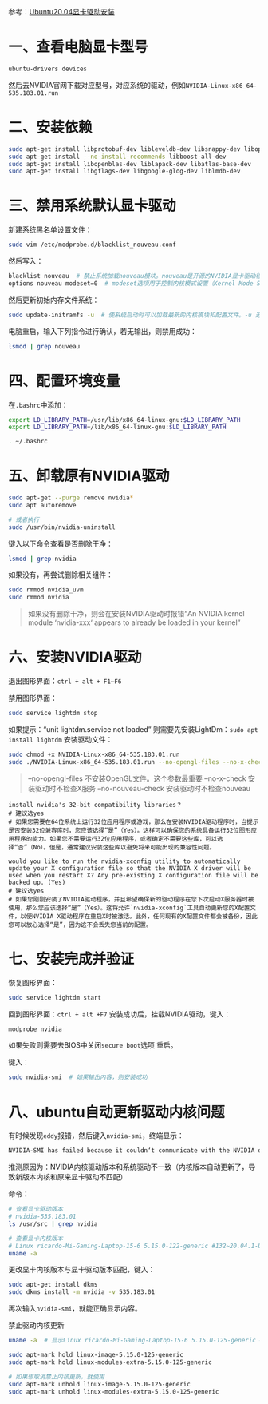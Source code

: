 参考：[Ubuntu20.04显卡驱动安装](https://zhuanlan.zhihu.com/p/308407850)

# 一、查看电脑显卡型号

```bash
ubuntu-drivers devices
```

然后去NVIDIA官网下载对应型号，对应系统的驱动，例如`NVIDIA-Linux-x86_64-535.183.01.run`

# 二、安装依赖

```bash
sudo apt-get install libprotobuf-dev libleveldb-dev libsnappy-dev libopencv-dev libhdf5-serial-dev protobuf-compiler
sudo apt-get install --no-install-recommends libboost-all-dev
sudo apt-get install libopenblas-dev liblapack-dev libatlas-base-dev
sudo apt-get install libgflags-dev libgoogle-glog-dev liblmdb-dev
```

# 三、禁用系统默认显卡驱动

新建系统黑名单设置文件：

```bash
sudo vim /etc/modprobe.d/blacklist_nouveau.conf
```

然后写入：

```bash
blacklist nouveau  # 禁止系统加载nouveau模块。nouveau是开源的NVIDIA显卡驱动程序，有时在安装官方的NVIDIA驱动程序时，需要先禁用nouveau以避免冲突。
options nouveau modeset=0  # modeset选项用于控制内核模式设置（Kernel Mode Setting, KMS），将其设置为0会禁用内核模式设置。尽管nouveau模块被黑名单禁止加载，这行设置参数的命令有时被添加以确保即使nouveau被加载，它也不会使用模式设置。
```

然后更新初始内存文件系统：

```bash
sudo update-initramfs -u  # 使系统启动时可以加载最新的内核模块和配置文件。-u 选项表示更新现有的initramfs镜像，而不是生成一个新的镜像。
```

电脑重启，输入下列指令进行确认，若无输出，则禁用成功：

```bash
lsmod | grep nouveau
```

# 四、配置环境变量

在`.bashrc`中添加：

```bash
export LD_LIBRARY_PATH=/usr/lib/x86_64-linux-gnu:$LD_LIBRARY_PATH
export LD_LIBRARY_PATH=/lib/x86_64-linux-gnu:$LD_LIBRARY_PATH
```

```bash
. ~/.bashrc
```

# 五、卸载原有NVIDIA驱动

```bash
sudo apt-get --purge remove nvidia*
sudo apt autoremove

# 或者执行
sudo /usr/bin/nvidia-uninstall
```

键入以下命令查看是否删除干净：

```bash
lsmod | grep nvidia
```

如果没有，再尝试删除相关组件：

```bash
sudo rmmod nvidia_uvm
sudo rmmod nvidia
```

> 如果没有删除干净，则会在安装NVIDIA驱动时报错“An NVIDIA kernel module ‘nvidia-xxx‘ appears to already be loaded in your kernel”

# 六、安装NVIDIA驱动

退出图形界面：`ctrl + alt + F1~F6`

禁用图形界面：

```bash
sudo service lightdm stop
```

如果提示：“unit lightdm.service not loaded”
则需要先安装LightDm：`sudo apt install lightdm`
安装驱动文件：

```bash
sudo chmod +x NVIDIA-Linux-x86_64-535.183.01.run
sudo ./NVIDIA-Linux-x86_64-535.183.01.run --no-opengl-files --no-x-check --no-nouveau-check
```

> –no-opengl-files                   不安装OpenGL文件。这个参数最重要
> –no-x-check                           安装驱动时不检查X服务
> –no-nouveau-check               安装驱动时不检查nouveau 


```
install nvidia's 32-bit compatibility libraries？
# 建议选yes
# 如果您需要在64位系统上运行32位应用程序或游戏，那么在安装NVIDIA驱动程序时，当提示是否安装32位兼容库时，您应该选择“是”（Yes）。这样可以确保您的系统具备运行32位图形应用程序的能力。如果您不需要运行32位应用程序，或者确定不需要这些库，可以选择“否”（No）。但是，通常建议安装这些库以避免将来可能出现的兼容性问题。

would you like to run the nvidia-xconfig utility to automatically update your X configuration file so that the NVIDIA X driver will be used when you restart X? Any pre-existing X configuration file will be backed up. (Yes)
# 建议选yes
# 如果您刚刚安装了NVIDIA驱动程序，并且希望确保新的驱动程序在您下次启动X服务器时被使用，那么您应该选择“是”（Yes）。这将允许`nvidia-xconfig`工具自动更新您的X配置文件，以便NVIDIA X驱动程序在重启X时被激活。此外，任何现有的X配置文件都会被备份，因此您可以放心选择“是”，因为这不会丢失您当前的配置。
```

# 七、安装完成并验证

恢复图形界面：

```bash
sudo service lightdm start
```

回到图形界面：`ctrl + alt +F7`
安装成功后，挂载NVIDIA驱动，键入：

```bash
modprobe nvidia
```

如果失败则需要去BIOS中关闭`secure boot`选项
重启。

键入：
```bash
sudo nvidia-smi  # 如果输出内容，则安装成功
```

# 八、ubuntu自动更新驱动内核问题

有时候发现`eddy`报错，然后键入`nvidia-smi`，终端显示：

```bash
NVIDIA-SMI has failed because it couldn‘t communicate with the NVIDIA driver.
```

推测原因为：NVIDIA内核驱动版本和系统驱动不一致（内核版本自动更新了，导致新版本内核和原来显卡驱动不匹配）

命令：

```bash
# 查看显卡驱动版本
# nvidia-535.183.01
ls /usr/src | grep nvidia

# 查看显卡内核版本
# Linux ricardo-Mi-Gaming-Laptop-15-6 5.15.0-122-generic #132~20.04.1-Ubuntu SMP Fri Aug 30 15:50:07 UTC 2024 x86_64 x86_64 x86_64 GNU/Linux
uname -a
```

更改显卡内核版本与显卡驱动版本匹配，键入：

```bash
sudo apt-get install dkms
sudo dkms install -m nvidia -v 535.183.01
```

再次输入`nvidia-smi`，就能正确显示内容。

禁止驱动内核更新

```bash
uname -a  # 显示Linux ricardo-Mi-Gaming-Laptop-15-6 5.15.0-125-generic #135~20.04.1-Ubuntu SMP Mon Oct 7 13:56:22 UTC 2024 x86_64 x86_64 x86_64 GNU/Linux

sudo apt-mark hold linux-image-5.15.0-125-generic
sudo apt-mark hold linux-modules-extra-5.15.0-125-generic

# 如果想取消禁止内核更新，就使用
sudo apt-mark unhold linux-image-5.15.0-125-generic
sudo apt-mark unhold linux-modules-extra-5.15.0-125-generic
```